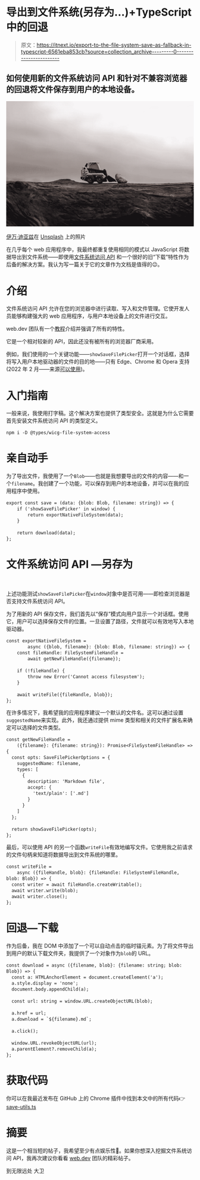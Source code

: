 # 导出到文件系统(另存为…)+TypeScript 中的回退

> 原文：<https://itnext.io/export-to-the-file-system-save-as-fallback-in-typescript-6561eba853cb?source=collection_archive---------0----------------------->

## 如何使用新的文件系统访问 API 和针对不兼容浏览器的回退将文件保存到用户的本地设备。

![](img/bc038dcfb8814983df583a5723d716ac.png)

[伊万·迪亚兹](https://unsplash.com/@ivvndiaz?utm_source=unsplash&utm_medium=referral&utm_content=creditCopyText)在 [Unsplash](https://unsplash.com/?utm_source=unsplash&utm_medium=referral&utm_content=creditCopyText) 上的照片

在几乎每个 web 应用程序中，我最终都重复使用相同的模式以 JavaScript 将数据导出到文件系统——即使用[文件系统访问 API](https://developer.mozilla.org/en-US/docs/Web/API/File_System_Access_API) 和一个很好的旧“下载”特性作为后备的解决方案。我认为写一篇关于它的文章作为文档是值得的😉。

# 介绍

文件系统访问 API 允许在您的浏览器中进行读取、写入和文件管理。它使开发人员能够构建强大的 web 应用程序，与用户本地设备上的文件进行交互。

web.dev 团队有一个[教程](https://web.dev/file-system-access/)介绍并强调了所有的特性。​

它是一个相对较新的 API，因此还没有被所有的浏览器厂商采用。​

例如，我们使用的一个关键功能——`showSaveFilePicker`打开一个对话框，选择将写入用户本地驱动器的文件的目的地——只有 Edge、Chrome 和 Opera 支持(2022 年 2 月——来源[可以使用](https://caniuse.com/?search=showSaveFilePicker))。

# 入门指南

一般来说，我使用打字稿。这个解决方案也提供了类型安全。这就是为什么它需要首先安装文件系统访问 API 的类型定义。

```
npm i -D @types/wicg-file-system-access
```

# 亲自动手

为了导出文件，我使用了一个`Blob`——也就是我想要导出的文件的内容——和一个`filename`。我创建了一个功能，可以保存到用户的本地设备，并可以在我的应用程序中使用。

```
export const save = (data: {blob: Blob, filename: string}) => {
    if ('showSaveFilePicker' in window) {
        return exportNativeFileSystem(data);
    }

    return download(data);
};
```

# 文件系统访问 API —另存为

​

上述功能测试`showSaveFilePicker`在`window`对象中是否可用——即检查浏览器是否支持文件系统访问 API。​

为了用新的 API 保存文件，我们首先以“保存”模式向用户显示一个对话框。使用它，用户可以选择保存文件的位置。一旦设置了路径，文件就可以有效地写入本地驱动器。

```
const exportNativeFileSystem =
        async ({blob, filename}: {blob: Blob, filename: string}) => {
    const fileHandle: FileSystemFileHandle =
        await getNewFileHandle({filename});

    if (!fileHandle) {
        throw new Error('Cannot access filesystem');
    }

    await writeFile({fileHandle, blob});
};
```

在许多情况下，我希望我的应用程序建议一个默认的文件名。这可以通过设置`suggestedName`来实现。此外，我还通过提供 mime 类型和相关的文件扩展名来确定可以选择的文件类型。

```
const getNewFileHandle = 
    ({filename}: {filename: string}): Promise<FileSystemFileHandle> => {
  const opts: SaveFilePickerOptions = {
    suggestedName: filename,
    types: [
      {
        description: 'Markdown file',
        accept: {
          'text/plain': ['.md']
        }
      }
    ]
  };

  return showSaveFilePicker(opts);
};
```

最后，可以使用 API 的另一个函数`writeFile`有效地编写文件。它使用我之前请求的文件句柄来知道将数据导出到文件系统的哪里。

```
const writeFile = 
    async ({fileHandle, blob}: {fileHandle: FileSystemFileHandle, blob: Blob}) => {
  const writer = await fileHandle.createWritable();
  await writer.write(blob);
  await writer.close();
};
```

# 回退—下载

作为后备，我在 DOM 中添加了一个可以自动点击的临时锚元素。为了将文件导出到用户的默认下载文件夹，我提供了一个对象作为`blob`的 URL。

```
const download = async ({filename, blob}: {filename: string; blob: Blob}) => {
  const a: HTMLAnchorElement = document.createElement('a');
  a.style.display = 'none';
  document.body.appendChild(a);

  const url: string = window.URL.createObjectURL(blob);

  a.href = url;
  a.download = `${filename}.md`;

  a.click();

  window.URL.revokeObjectURL(url);
  a.parentElement?.removeChild(a);
};
```

# 获取代码

你可以在我最近发布在 GitHub 上的 Chrome 插件中找到本文中的所有代码👉 [save-utils.ts](https://github.com/papyrs/markdown-plugin/blob/main/src/plugin/utils/save.utils.ts)

# 摘要

这是一个相当短的帖子，我希望至少有点娱乐性🤪。如果你想深入挖掘文件系统访问 API，我再次建议你看看 [web.dev](https://web.dev/file-system-access/) 团队的精彩帖子。​

到无限远处
大卫